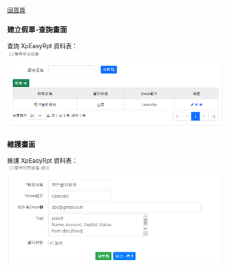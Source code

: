 [回首頁](../../Readme-CN.md)
### 建立假單-查詢畫面
查詢 XpEasyRpt 資料表：
![查詢畫面](image/xpEasyRpt-read.png)

### 維護畫面
維護 XpEasyRpt 資料表：
![維護畫面](image/xpEasyRpt-edit.png)
